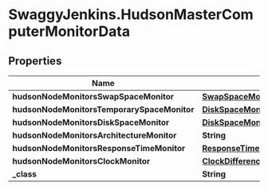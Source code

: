 # SwaggyJenkins.HudsonMasterComputerMonitorData

## Properties
Name | Type | Description | Notes
------------ | ------------- | ------------- | -------------
**hudsonNodeMonitorsSwapSpaceMonitor** | [**SwapSpaceMonitorMemoryUsage2**](SwapSpaceMonitorMemoryUsage2.md) |  | [optional] 
**hudsonNodeMonitorsTemporarySpaceMonitor** | [**DiskSpaceMonitorDescriptorDiskSpace**](DiskSpaceMonitorDescriptorDiskSpace.md) |  | [optional] 
**hudsonNodeMonitorsDiskSpaceMonitor** | [**DiskSpaceMonitorDescriptorDiskSpace**](DiskSpaceMonitorDescriptorDiskSpace.md) |  | [optional] 
**hudsonNodeMonitorsArchitectureMonitor** | **String** |  | [optional] 
**hudsonNodeMonitorsResponseTimeMonitor** | [**ResponseTimeMonitorData**](ResponseTimeMonitorData.md) |  | [optional] 
**hudsonNodeMonitorsClockMonitor** | [**ClockDifference**](ClockDifference.md) |  | [optional] 
**_class** | **String** |  | [optional] 


